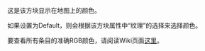 这是该方块显示在地图上的颜色。

如果设置为Default，则会根据该方块属性中“纹理”的选择来选择颜色。

要查看所有条目的准确RGB颜色，请阅读Wiki页面[这里](https://mcreator.net/wiki/list-block-map-colors)。